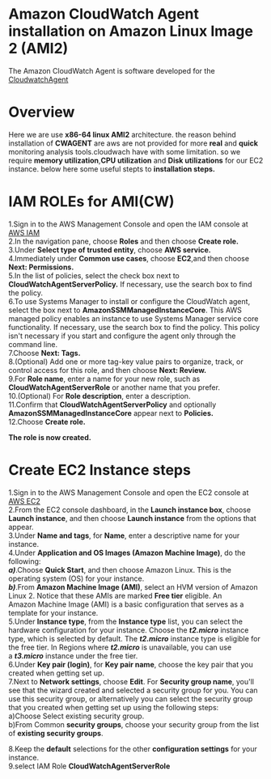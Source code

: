 # Amazon CloudWatch Agent installation on Amazon Linux Image 2 (AMI2)
The Amazon CloudWatch Agent is software developed for the [CloudwatchAgent](https://docs.aws.amazon.com/AmazonCloudWatch/latest/monitoring/Install-CloudWatch-Agent.html)

# Overview
Here we are use **x86-64 linux AMI2** architecture. the reason behind installation of **CWAGENT** are aws are not provided for more **real** and **quick** monitoring analysis tools.cloudwach have with some limitation. so we require **memory utilization**,**CPU utilization** and **Disk utilizations** for our EC2 instance. below here some useful stepts to **installation steps.**

# IAM ROLEs for AMI(CW)
1.Sign in to the AWS Management Console and open the IAM console at [AWS IAM](https://console.aws.amazon.com/iam/)</br>
2.In the navigation pane, choose  **Roles** and then choose  **Create role.**</br>
3.Under **Select type of trusted entity**, choose **AWS service.**</br>
4.Immediately under **Common use cases**, choose **EC2**,and then choose **Next: Permissions.**</br>
5.In the list of policies, select the check box next to **CloudWatchAgentServerPolicy.** If necessary, use the search box to find the policy.</br>
6.To use Systems Manager to install or configure the CloudWatch agent, select the box next to **AmazonSSMManagedInstanceCore**. This AWS managed policy enables an instance to use Systems Manager service core functionality. If necessary, use the search box to find the policy. This policy isn't necessary if you start and configure the agent only through the command line.</br>
7.Choose **Next: Tags.**</br>
8.(Optional) Add one or more tag-key value pairs to organize, track, or control access for this role, and then choose **Next: Review.**</br>
9.For **Role name**, enter a name for your new role, such as **CloudWatchAgentServerRole** or another name that you prefer.</br>
10.(Optional) For **Role description**, enter a description.</br>
11.Confirm that **CloudWatchAgentServerPolicy** and optionally **AmazonSSMManagedInstanceCore** appear next to **Policies.**</br>
12.Choose **Create role.**

**The role is now created.**

# Create EC2 Instance steps

1.Sign in to the AWS Management Console and open the EC2 console at [AWS EC2](https://console.aws.amazon.com/ec2/)</br>
2.From the EC2 console dashboard, in the **Launch instance box**, choose **Launch instance**, and then choose **Launch instance** from the options that appear.</br>
3.Under **Name and tags**, for **Name**, enter a descriptive name for your instance.</br>
4.Under **Application and OS Images (Amazon Machine Image)**, do the following:</br>
  ***a)***.Choose **Quick Start**, and then choose Amazon Linux. This is the operating system (OS) for your instance.</br>
 ***b)***.From **Amazon Machine Image (AMI)**, select an HVM version of Amazon Linux 2. Notice that these AMIs are marked **Free tier** eligible. An </br>Amazon Machine Image (AMI) is a basic configuration that serves as a template for your instance.</br>
5.Under **Instance type**, from the **Instance type** list, you can select the hardware configuration for your instance. Choose the ***t2.micro*** instance</br> type, which is selected by default. The ***t2.micro*** instance type is eligible for the free tier. In Regions where ***t2.micro*** is unavailable, you can use</br> a ***t3.micro*** instance under the free tier.</br>
6.Under **Key pair (login)**, for **Key pair name**, choose the key pair that you created when getting set up.</br>
7.Next to **Network settings**, choose **Edit**. For **Security group name**, you'll see that the wizard created and selected a security group for you. You can use this security group, or alternatively you can select the security group that you created when getting set up using the following steps:</br>
a)Choose Select existing security group.</br>
b)From Common **security groups**, choose your security group from the list of **existing security groups**.
    
8.Keep the **default** selections for the other **configuration settings** for your instance.</br>
9.select IAM Role **CloudWatchAgentServerRole**</br>
